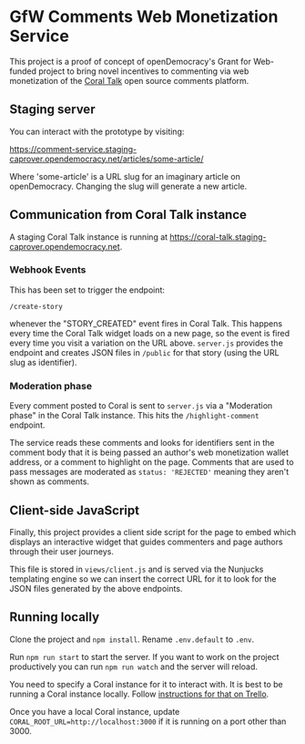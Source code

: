 # GfW Comments Web Monetization Service

This project is a proof of concept of openDemocracy's Grant for Web-funded project to bring novel incentives to commenting via web monetization of the [Coral Talk](https://github.com/coralproject/talk) open source comments platform.

## Staging server

You can interact with the prototype by visiting:

https://comment-service.staging-caprover.opendemocracy.net/articles/some-article/

Where 'some-article' is a URL slug for an imaginary article on openDemocracy. Changing the slug will generate a new article.

## Communication from Coral Talk instance

A staging Coral Talk instance is running at https://coral-talk.staging-caprover.opendemocracy.net. 

### Webhook Events

This has been set to trigger the endpoint:

`/create-story`

whenever the "STORY_CREATED" event fires in Coral Talk. This happens every time the Coral Talk widget loads on a new page, so the event is fired every time you visit a variation on the URL above. `server.js` provides the endpoint and creates JSON files in `/public` for that story (using the URL slug as identifier).

### Moderation phase

Every comment posted to Coral is sent to `server.js` via a "Moderation phase" in the Coral Talk instance. This hits the `/highlight-comment` endpoint.

The service reads these comments and looks for identifiers sent in the comment body that it is being passed an author's web monetization wallet address, or a comment to highlight on the page. Comments that are used to pass messages are moderated as `status: 'REJECTED'` meaning they aren't shown as comments.

## Client-side JavaScript

Finally, this project provides a client side script for the page to embed which displays an interactive widget that guides commenters and page authors through their user journeys.

This file is stored in `views/client.js` and is served via the Nunjucks templating engine so we can insert the correct URL for it to look for the JSON files generated by the above endpoints.

## Running locally

Clone the project and `npm install`. Rename `.env.default` to `.env`. 

Run `npm run start` to start the server. If you want to work on the project productively you can run `npm run watch` and the server will reload.

You need to specify a Coral instance for it to interact with. It is best to be running a Coral instance locally. Follow [instructions for that on Trello](https://trello.com/c/baJNGrCW/60-ali-send-matt-his-local-od-version).

Once you have a local Coral instance, update `CORAL_ROOT_URL=http://localhost:3000` if it is running on a port other than 3000.

